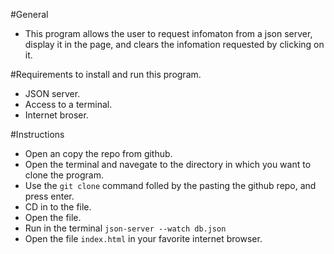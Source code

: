 #General
- This program allows the user to request infomaton from a json server, display it in the page, and clears the infomation requested by clicking on it.

#Requirements to install and run this program.
- JSON server.
- Access to a terminal. 
- Internet broser. 


#Instructions
- Open an copy the repo from github.
- Open the terminal and navegate to the directory in which you want to clone the program.
- Use the `git clone` command folled by the pasting the github repo, and press enter.
- CD in to the file.
- Open the file.
- Run in the terminal `json-server --watch db.json` 
- Open the file `index.html` in your favorite internet browser.

